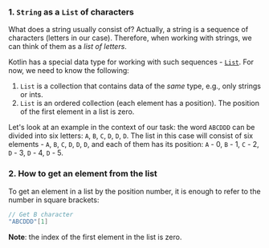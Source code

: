 ### 1. `String` as a `List` of characters

What does a string usually consist of?
Actually, a string is a sequence of characters (letters in our case).
Therefore, when working with strings, we can think of them as a _list of letters_.

Kotlin has a special data type for working with such sequences - [`List`](https://kotlinlang.org/api/latest/jvm/stdlib/kotlin.collections/-list/).
For now, we need to know the following:
1) `List` is a collection that contains data of the _same_ type, e.g., only strings or ints.
3) `List` is an ordered collection (each element has a position).
   The position of the first element in a list is zero.

Let's look at an example in the context of our task:
the word `ABCDDD` can be divided into six letters: `A`, `B`, `C`, `D`, `D`, `D`.
The list in this case will consist of six elements - `A`, `B`, `C`, `D`, `D`, `D`,
and each of them has its position: `A` - 0, `B` - 1, `C` - 2, `D` - 3, `D` - 4, `D` - 5.

### 2. How to get an element from the list

To get an element in a list by the position number,
it is enough to refer to the number in square brackets:
```kotlin
// Get B character
"ABCDDD"[1]
```

**Note**: the index of the first element in the list is zero.

